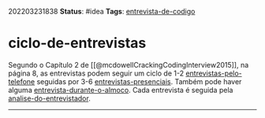202203231838
**Status**: #idea
**Tags**: [entrevista-de-codigo](notes/entrevista-de-codigo.md) 

# ciclo-de-entrevistas
Segundo o Capítulo 2 de [[@mcdowellCrackingCodingInterview2015]], na página 8, as entrevistas podem seguir um ciclo de 1-2 [entrevistas-pelo-telefone](notes/entrevistas-pelo-telefone.md) seguidas por 3-6 [entrevistas-presenciais](notes/entrevistas-presenciais.md). Também pode haver alguma [entrevista-durante-o-almoco](notes/entrevista-durante-o-almoco.md). Cada entrevista é seguida pela [analise-do-entrevistador](notes/analise-do-entrevistador.md). 

---